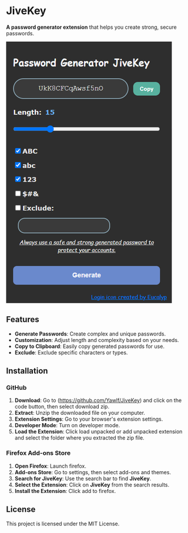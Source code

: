 # JiveKey
**A password generator extension** that helps you create strong, secure passwords.

![Image](/images/image.png)

## Features
- **Generate Passwords**: Create complex and unique passwords.
- **Customization**: Adjust length and complexity based on your needs.
- **Copy to Clipboard**: Easily copy generated passwords for use.
- **Exclude**: Exclude specific characters or types.

## Installation
### GitHub
1. **Download**: Go to (https://github.com/Yawlf/JiveKey) and click on the code button, then select download zip.
2. **Extract**: Unzip the downloaded file on your computer.
3. **Extension Settings**: Go to your browser's extension settings.
4. **Developer Mode**: Turn on developer mode.
5. **Load the Extension**: Click load unpacked or add unpacked extension and select the folder where you extracted the zip file.

### Firefox Add-ons Store
1. **Open Firefox**: Launch firefox.
2. **Add-ons Store**: Go to settings, then select add-ons and themes.
3. **Search for JiveKey**: Use the search bar to find **JiveKey**.
4. **Select the Extension**: Click on **JiveKey** from the search results.
5. **Install the Extension**: Click add to firefox.

## License

This project is licensed under the MIT License.
